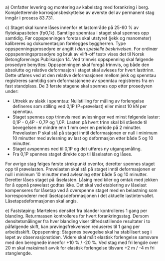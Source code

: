 a) Omfatter levering og montering av kabelstag med forankring i berg. Kompletterende korrosjonsbeskyttelse av øverste del av permanent stag inngår i prosess 83.731.

c) Staget skal kunne låses innenfor et lastområde på 25-60 % av flytekapasiteten (fp0,1k). Samtlige spenntau i staget skal spennes opp samtidig.
Før oppspenningen foretas skal utstyret (jekk og manometer) kalibreres og dokumentasjon forelegges byggherren.
Type oppspenningsprosedyre er angitt i *den spesielle beskrivelsen*. For ordinær oppspenningsprosedyre og bruk av «lift-off test» vises det til Norsk Betongforenings Publikasjon 14. Ved trinnvis oppspenning skal følgende prosedyre benyttes:
Oppspenningen skal foregå trinnvis, og både den absolutte og relative deformasjon i staget skal avleses for hvert lasttrinn. Dette utføres ved at den relative deformasjonen mellom jekk og spenntau registreres samtidig som deformasjonene av spenntau registreres fra en fast standplass.
De 3 første stagene skal spennes opp etter prosedyren under:
-  Uttrekk av slakk i spenntau: Nullstilling for måling av forlengelse defineres som stilling ved 0,1P (P=prøvelast) eller minst 10 kN per spenntau.
-  Staget spennes opp trinnvis med avlesninger ved minst følgende laster: 0,1P - 0,4P - 0,7P og 1,0P. Lasten på hvert trinn skal bli stående til bevegelsen er mindre enn 1 mm over en periode på 2 minutter. Prøvelasten P skal stå på staget inntil deformasjonen er null i minimum 10 minutter med avlesning av last og deformasjon etter både 5 og 10 minutter.
-  Staget avspennes ned til 0,1P og det utføres ny utgangsmåling.
-  Fra 0,1P spennes staget direkte opp til låselasten og låses.

For øvrige stag følges første strekpunkt ovenfor, deretter spennes staget opp til prøvelasten. Prøvelasten skal stå på staget inntil deformasjonen er null i minimum 10 minutter med avlesning etter både 5 og 10 minutter. Deretter låses staget på låselasten.
Låsing med kiler og omtak med jekken for å oppnå prøvelast godtas ikke.
Det skal ved etablering av låselast kompenseres for låsetap ved å overspenne staget med en belastning som korresponderer med låsetapsdeformasjonen i det aktuelle lastintervallet. Låsetapsdeformasjonen skal angis.

e) Faststøping:
Mørtelens densitet fra blander kontrolleres 1 gang per blanding. Returmassen kontrolleres for hvert forankringsstag. Dersom densitetsmålinger fra hver blanding viser tilfredsstillende resultater i to påfølgende skift, kan prøvingsfrekvensen reduseres til 1 gang per arbeidsskift.
Oppspenning:
Stagenes bevegelse skal ha stabilisert seg i løpet av observasjonstiden. Videre skal målt elastisk forlengelse samsvare med den beregnede innenfor +10 % / -20 %. Ved stag med fri lengde over 20 m skal maksimalt avvik for elastisk forlengelse tilsvare +2 m / -4 m fri stanglengde.

